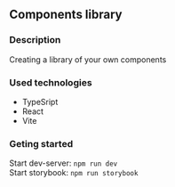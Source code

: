 ## Components library

### Description
Creating a library of your own components

### Used technologies
- TypeSript
- React
- Vite

### Geting started
Start dev-server: <code>npm run dev</code><br>
Start storybook: <code>npm run storybook</code>